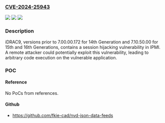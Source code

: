 ### [CVE-2024-25943](https://cve.mitre.org/cgi-bin/cvename.cgi?name=CVE-2024-25943)
![](https://img.shields.io/static/v1?label=Product&message=Integrated%20Dell%20Remote%20Access%20Controller%209&color=blue)
![](https://img.shields.io/static/v1?label=Version&message=N%2FA%3C%207.00.00.172%20&color=brighgreen)
![](https://img.shields.io/static/v1?label=Vulnerability&message=CWE-330%3A%20Use%20of%20Insufficiently%20Random%20Values&color=brighgreen)

### Description

iDRAC9, versions prior to 7.00.00.172 for 14th Generation and 7.10.50.00 for 15th and 16th Generations, contains a session hijacking vulnerability in IPMI. A remote attacker could potentially exploit this vulnerability, leading to arbitrary code execution on the vulnerable application.

### POC

#### Reference
No PoCs from references.

#### Github
- https://github.com/fkie-cad/nvd-json-data-feeds

